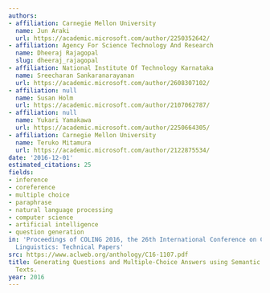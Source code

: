 ```yaml
---
authors:
- affiliation: Carnegie Mellon University
  name: Jun Araki
  url: https://academic.microsoft.com/author/2250352642/
- affiliation: Agency For Science Technology And Research
  name: Dheeraj Rajagopal
  slug: dheeraj_rajagopal
- affiliation: National Institute Of Technology Karnataka
  name: Sreecharan Sankaranarayanan
  url: https://academic.microsoft.com/author/2608307102/
- affiliation: null
  name: Susan Holm
  url: https://academic.microsoft.com/author/2107062787/
- affiliation: null
  name: Yukari Yamakawa
  url: https://academic.microsoft.com/author/2250664305/
- affiliation: Carnegie Mellon University
  name: Teruko Mitamura
  url: https://academic.microsoft.com/author/2122875534/
date: '2016-12-01'
estimated_citations: 25
fields:
- inference
- coreference
- multiple choice
- paraphrase
- natural language processing
- computer science
- artificial intelligence
- question generation
in: 'Proceedings of COLING 2016, the 26th International Conference on Computational
  Linguistics: Technical Papers'
src: https://www.aclweb.org/anthology/C16-1107.pdf
title: Generating Questions and Multiple-Choice Answers using Semantic Analysis of
  Texts.
year: 2016
---
```

